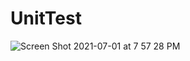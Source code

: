 # UnitTest

![Screen Shot 2021-07-01 at 7 57 28 PM](https://user-images.githubusercontent.com/24958454/124214282-cf2a1500-daa6-11eb-9b5b-8618ea4b06e1.png)

